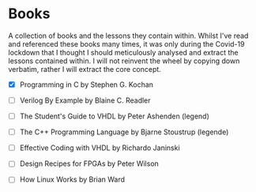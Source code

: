 # Books
A collection of books and the lessons they contain within. Whilst I've read and referenced these books many times, it was only during the Covid-19 lockdown that I thought I should meticulously analysed and extract the lessons contained within. I will not reinvent the wheel by copying down verbatim, rather I will extract the core concept.

- [x] Programming in C by Stephen G. Kochan
- [ ] Verilog By Example by Blaine C. Readler
- [ ] The Student's Guide to VHDL by Peter Ashenden (legend)
- [ ] The C++ Programming Language by Bjarne Stoustrup (legende)
- [ ] Effective Coding with VHDL by Richardo Janinski
- [ ] Design Recipes for FPGAs by Peter Wilson
- [ ] How Linux Works by Brian Ward

